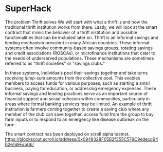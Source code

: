# SuperHack
The problem Thrift solves We will start with what a thrift is and how the traditional thrift institution works from there. Lastly, we will look at the smart contract that mimic the behavior of a thrift institution and possible functionalities that can be included later on. Thrift is an informal savings and lending mechanism prevalent in many African countries. These informal systems often involve community-based savings groups, rotating savings and credit associations (ROSCAs), or microfinance institutions that cater to the needs of underserved populations. These mechanisms are sometimes referred to as "thrift societies" or "savings clubs."

In these systems, individuals pool their savings together and take turns receiving lump-sum amounts from the collective pool. This enables members to access funds for various purposes, such as starting a small business, paying for education, or addressing emergency expenses. These informal savings and lending practices serve as an important source of financial support and social cohesion within communities, particularly in areas where formal banking services may be limited. An example of thrift institution is farmers coming together to create a saving club where any member of the club can save together, access fund from the group to buy farm inputs or to respond to an emergency like disease outbreak on the farm.

The smart contract has been deployed on scroll alpha testnet. https://blockscout.scroll.io/address/0x0948328F05B2f355C579C9edecd94b2e169Fab0b/
